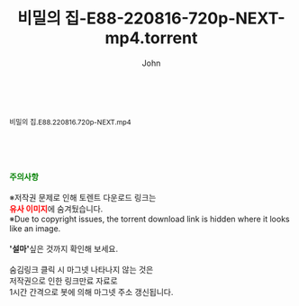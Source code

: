 ﻿---
layout: post
title:  "비밀의 집-E88-220816-720p-NEXT-mp4.torrent"
author: John
categories: [ 드라마 ]
tags: [  ]
image:  
description: "비밀의 집-E88-220816-720p-NEXT-mp4 torrent 정보 공유"
toc: true
toc_sticky: true
---

<br>
<div class="view-img">
<a class="view_image" href="http://torrentmobile61.com/bbs/view_image.php?fn=%2Fdata%2Ffile%2Fdrama%2F3735183265_ZMD7YGam_a730a756b15cf297a2d930b896dcbd5c53fa15f8.jpg" target="_blank"><img alt="" class="img-tag" content="http://torrentmobile61.com/data/file/drama/3735183265_ZMD7YGam_a730a756b15cf297a2d930b896dcbd5c53fa15f8.jpg" itemprop="image" src="http://torrentmobile61.com/data/file/drama/3735183265_ZMD7YGam_a730a756b15cf297a2d930b896dcbd5c53fa15f8.jpg"/></a></div><div class="view-content" itemprop="description">
<p><span style="font-size:12px;">비밀의 집.E88.220816.720p-NEXT.mp4</span> </p> </div>
    
<br><br><br>
<p data-ke-size="size16"><b><span style="color: green;">주의사항</span></b><br /><br />※저작권 문제로 인해 토렌트 다운로드 링크는<br /><b><span style="color: red;">유사 이미지</span></b>에 숨겨뒀습니다.<br />※Due to copyright issues, the torrent download link is hidden where it looks like an image.<br /><br /><b>'설마'</b>싶은 것까지 확인해 보세요.<br /><br />숨김링크 클릭 시 마그넷 나타나지 않는 것은<br />저작권으로 인한 링크만료 자료로<br />1시간 간격으로 봇에 의해 마그넷 주소 갱신됩니다.</p>
